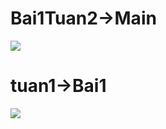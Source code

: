 <h1>Bai1Tuan2->Main</h1>
<img src ='https://i.imgur.com/b33b1hd.png'/>
<h1>tuan1->Bai1</h1>
<img src='https://i.imgur.com/u31fVn9.png'/>
